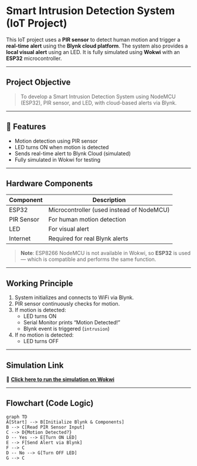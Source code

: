 #  Smart Intrusion Detection System (IoT Project)

This IoT project uses a **PIR sensor** to detect human motion and trigger a **real-time alert** using the **Blynk cloud platform**. The system also provides a **local visual alert** using an LED. It is fully simulated using **Wokwi** with an **ESP32** microcontroller.

---

##  Project Objective

> To develop a Smart Intrusion Detection System using NodeMCU (ESP32), PIR sensor, and LED, with cloud-based alerts via Blynk.

---

## 🔧 Features

-  Motion detection using PIR sensor
-  LED turns ON when motion is detected
-  Sends real-time alert to Blynk Cloud (simulated)
-  Fully simulated in Wokwi for testing

---

##  Hardware Components

| Component     | Description                     |
|--------------|---------------------------------|
| ESP32         | Microcontroller (used instead of NodeMCU) |
| PIR Sensor    | For human motion detection      |
| LED           | For visual alert                |
| Internet      | Required for real Blynk alerts  |

>  **Note**: ESP8266 NodeMCU is not available in Wokwi, so **ESP32** is used — which is compatible and performs the same function.

---

##  Working Principle

1. System initializes and connects to WiFi via Blynk.
2. PIR sensor continuously checks for motion.
3. If motion is detected:
   - LED turns ON
   - Serial Monitor prints “Motion Detected!”
   - Blynk event is triggered (`intrusion`)
4. If no motion is detected:
   - LED turns OFF

---

##  Simulation Link

🔗 **[Click here to run the simulation on Wokwi](https://wokwi.com/projects/399594436845783041)**

---

##  Flowchart (Code Logic)

```mermaid
graph TD
A[Start] --> B[Initialize Blynk & Components]
B --> C[Read PIR Sensor Input]
C --> D{Motion Detected?}
D -- Yes --> E[Turn ON LED]
E --> F[Send Alert via Blynk]
F --> C
D -- No --> G[Turn OFF LED]
G --> C


  
